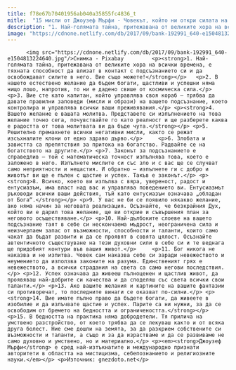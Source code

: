 ```yaml
---
title: f78e67b70401956ab040a35855fc4836_t
mitle:  "15 мисли от Джоузеф Мърфи - Човекът, който ни откри силата на подсъзнанието"
description: "1. Най-голямата тайна, притежавана от великите хора на всички времена, е тяхната способност да влизат в контакт с подсъзнанието си и да освобождават силите в него. Вие също можете! 2. В нашето естествено желание да бъдем богати, щастливи и успешни няма нищо лошо, напротив, то ни е дадено свише от космическа сила. 3. Вие сте …"
image: "https://cdnone.netlify.com/db/2017/09/bank-192991_640-e1504813224640.jpg"
---
```


          <img src="https://cdnone.netlify.com/db/2017/09/bank-192991_640-e1504813224640.jpg"/>Снимка - Pixabay         <p><strong>1. Най-голямата тайна, притежавана от великите хора на всички времена, е тяхната способност да влизат в контакт с подсъзнанието си и да освобождават силите в него. Вие също можете!</strong></p>   <p>2. В нашето естествено желание да бъдем богати, щастливи и успешни няма нищо лошо, напротив, то ни е дадено свише от космическа сила.</p> <p>3. Вие сте като капитан, който управлява своя кораб – трябва да давате правилни заповеди (мисли и образи) на вашето подсъзнание, което контролира и управлява всички ваши преживявания.</p> <p><strong>4. Вашето желание е вашата молитва. Представете си изпълнението на това желание точно сега, почувствайте го като реалност и ще разберете каква е радостта от това молитвата ви да бъде чута.</strong></p> <p>5. Решително премахнете всички негативни мисли, както се режат изсъхналите клони от едно здраво дърво.</p>     <p>6. Злобата и завистта са препятствия за притока на богатство. Радвайте се на богатството на другите.</p> <p>7. Законът за подсъзнанието е справедлив – той с математическа точност изпълнява това, което е заложено в него. Изпълнете мислите си със зло и с вас ще се случват само неприятности и нещастия. И обратно – изпълнете ги с добро и животът ви ще е пълен с щастие и успех. Такъв е законът.</p> <p><strong>8. Всичко, което ви изпълва с вяра, увереност, радост и ентусиазъм, има власт над вас и управлява поведението ви. Ентусиазмът ръководи всички ваши действия, тъй като ентусиазъм означава „обладан от Бога“.</strong></p> <p>9. У вас не би се появило някакво желание, ако няма начин за неговата реализация. Осъзнайте, че безкрайния Дух, който ви е дарил това желание, ще ви открие и съвършения план за неговото осъществяване.</p> <p>10. Най-дълбоките слоеве на вашето подсъзнание таят в себе си нескончаема мъдрост, неограничена сила и неизчерпаем запас от възможности, способности и таланти, които само чакат да бъдат развити и да се проявят в совята цялост. Осъзнайте автентичното съществуване на тези духовни сили в себе си и те веднага ще придобият контури във вашия живот.</p>     <p>11. Бог никога не наказва и не изпитва. Човек сам наказва себе си заради невежеството и неумението да използва законите на разума. Единственият грях е невежеството, а всички страдания на света са само негови последствия.</p> <p>12. Успех означава да живееш пълноценен и щастлив живот, да проявяваш най-добрите си качества и да споделяш със света всички свои таланти.</p> <p>13. Ако вашите желания и картините на вашите фантазии си противоречат, то последните винаги се оказват по-силни.</p> <p><strong>14. Вие имате пълно право да бъдете богати, да живеете в изобилие и да излъчвате щастие и успех. Парите са ни нужни, за да се освободим от бремето на бедността и ограничеността.</strong></p> <p>15. В бедността на практика няма добродетели. Тя прилича на умствено разстройство, от което трябва да се лекуваш както и от всяка друга болест. Ние сме дошли на земята, за да разкрием собствените си възможности и таланти, а също и за да израстваме и да се развиваме не само духовно и умствено, но и материално.</p> <p><em><strong>Джоузеф Мърфи</strong> е сред най-изтъкнатите и международно признати авторитети в областта на мистицизма, себепознанието и религиозните науки.</em></p> <p>Източник: gnezdoto.net</p>         